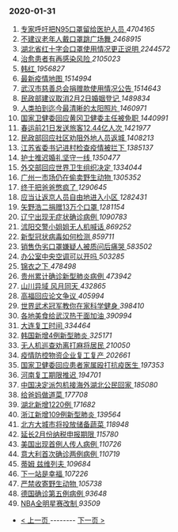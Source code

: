 ### 2020-01-31 
1. [ 专家呼吁把N95口罩留给医护人员 ](https://s.weibo.com/weibo?q=%23%E4%B8%93%E5%AE%B6%E5%91%BC%E5%90%81%E6%8A%8AN95%E5%8F%A3%E7%BD%A9%E7%95%99%E7%BB%99%E5%8C%BB%E6%8A%A4%E4%BA%BA%E5%91%98%23&Refer=top) *4704165*
1. [ 不建议老年人戴口罩跳广场舞 ](https://s.weibo.com/weibo?q=%E4%B8%8D%E5%BB%BA%E8%AE%AE%E8%80%81%E5%B9%B4%E4%BA%BA%E6%88%B4%E5%8F%A3%E7%BD%A9%E8%B7%B3%E5%B9%BF%E5%9C%BA%E8%88%9E&Refer=top) *2468915*
1. [ 湖北省红十字会口罩使用情况更正说明 ](https://s.weibo.com/weibo?q=%E6%B9%96%E5%8C%97%E7%9C%81%E7%BA%A2%E5%8D%81%E5%AD%97%E4%BC%9A%E5%8F%A3%E7%BD%A9%E4%BD%BF%E7%94%A8%E6%83%85%E5%86%B5%E6%9B%B4%E6%AD%A3%E8%AF%B4%E6%98%8E&Refer=top) *2244572*
1. [ 治愈患者有再感染风险 ](https://s.weibo.com/weibo?q=%E6%B2%BB%E6%84%88%E6%82%A3%E8%80%85%E6%9C%89%E5%86%8D%E6%84%9F%E6%9F%93%E9%A3%8E%E9%99%A9&Refer=top) *2105023*
1. [ 韩红 ](https://s.weibo.com/weibo?q=%E9%9F%A9%E7%BA%A2&Refer=top) *1956827*
1. [ 最新疫情地图 ](https://s.weibo.com/weibo?q=%E6%9C%80%E6%96%B0%E7%96%AB%E6%83%85%E5%9C%B0%E5%9B%BE&Refer=top) *1514994*
1. [ 武汉市慈善总会捐赠款使用情况公告 ](https://s.weibo.com/weibo?q=%E6%AD%A6%E6%B1%89%E5%B8%82%E6%85%88%E5%96%84%E6%80%BB%E4%BC%9A%E6%8D%90%E8%B5%A0%E6%AC%BE%E4%BD%BF%E7%94%A8%E6%83%85%E5%86%B5%E5%85%AC%E5%91%8A&Refer=top) *1514643*
1. [ 民政部建议取消2月2日婚姻登记 ](https://s.weibo.com/weibo?q=%23%E6%B0%91%E6%94%BF%E9%83%A8%E5%BB%BA%E8%AE%AE%E5%8F%96%E6%B6%882%E6%9C%882%E6%97%A5%E5%A9%9A%E5%A7%BB%E7%99%BB%E8%AE%B0%23&Refer=top) *1489834*
1. [ 人类拍到迄今最清晰的太阳照片 ](https://s.weibo.com/weibo?q=%23%E4%BA%BA%E7%B1%BB%E6%8B%8D%E5%88%B0%E8%BF%84%E4%BB%8A%E6%9C%80%E6%B8%85%E6%99%B0%E7%9A%84%E5%A4%AA%E9%98%B3%E7%85%A7%E7%89%87%23&Refer=top) *1460971*
1. [ 国家卫健委回应黄冈卫健委主任被免职 ](https://s.weibo.com/weibo?q=%E5%9B%BD%E5%AE%B6%E5%8D%AB%E5%81%A5%E5%A7%94%E5%9B%9E%E5%BA%94%E9%BB%84%E5%86%88%E5%8D%AB%E5%81%A5%E5%A7%94%E4%B8%BB%E4%BB%BB%E8%A2%AB%E5%85%8D%E8%81%8C&Refer=top) *1440991*
1. [ 春运前21日发送旅客12.44亿人次 ](https://s.weibo.com/weibo?q=%23%E6%98%A5%E8%BF%90%E5%89%8D21%E6%97%A5%E5%8F%91%E9%80%81%E6%97%85%E5%AE%A212.44%E4%BA%BF%E4%BA%BA%E6%AC%A1%23&Refer=top) *1421977*
1. [ 民政部回应社区劝阻外地人员返城 ](https://s.weibo.com/weibo?q=%23%E6%B0%91%E6%94%BF%E9%83%A8%E5%9B%9E%E5%BA%94%E7%A4%BE%E5%8C%BA%E5%8A%9D%E9%98%BB%E5%A4%96%E5%9C%B0%E4%BA%BA%E5%91%98%E8%BF%94%E5%9F%8E%23&Refer=top) *1408213*
1. [ 江苏省委书记进村检查疫情被拦下 ](https://s.weibo.com/weibo?q=%E6%B1%9F%E8%8B%8F%E7%9C%81%E5%A7%94%E4%B9%A6%E8%AE%B0%E8%BF%9B%E6%9D%91%E6%A3%80%E6%9F%A5%E7%96%AB%E6%83%85%E8%A2%AB%E6%8B%A6%E4%B8%8B&Refer=top) *1385137*
1. [ 护士推迟婚礼坚守一线 ](https://s.weibo.com/weibo?q=%23%E6%8A%A4%E5%A3%AB%E6%8E%A8%E8%BF%9F%E5%A9%9A%E7%A4%BC%E5%9D%9A%E5%AE%88%E4%B8%80%E7%BA%BF%23&Refer=top) *1350477*
1. [ 外交部回应世界卫生组织决定 ](https://s.weibo.com/weibo?q=%E5%A4%96%E4%BA%A4%E9%83%A8%E5%9B%9E%E5%BA%94%E4%B8%96%E7%95%8C%E5%8D%AB%E7%94%9F%E7%BB%84%E7%BB%87%E5%86%B3%E5%AE%9A&Refer=top) *1334044*
1. [ 广州一市场仍在偷卖野生动物 ](https://s.weibo.com/weibo?q=%E5%B9%BF%E5%B7%9E%E4%B8%80%E5%B8%82%E5%9C%BA%E4%BB%8D%E5%9C%A8%E5%81%B7%E5%8D%96%E9%87%8E%E7%94%9F%E5%8A%A8%E7%89%A9&Refer=top) *1305352*
1. [ 终于把爸爸憋疯了 ](https://s.weibo.com/weibo?q=%23%E7%BB%88%E4%BA%8E%E6%8A%8A%E7%88%B8%E7%88%B8%E6%86%8B%E7%96%AF%E4%BA%86%23&Refer=top) *1290645*
1. [ 应当让返京人员自由地进入小区 ](https://s.weibo.com/weibo?q=%23%E5%BA%94%E5%BD%93%E8%AE%A9%E8%BF%94%E4%BA%AC%E4%BA%BA%E5%91%98%E8%87%AA%E7%94%B1%E5%9C%B0%E8%BF%9B%E5%85%A5%E5%B0%8F%E5%8C%BA%23&Refer=top) *1282431*
1. [ 矢野浩二捐赠13万个口罩 ](https://s.weibo.com/weibo?q=%E7%9F%A2%E9%87%8E%E6%B5%A9%E4%BA%8C%E6%8D%90%E8%B5%A013%E4%B8%87%E4%B8%AA%E5%8F%A3%E7%BD%A9&Refer=top) *1281154*
1. [ 辽宁出现无症状确诊病例 ](https://s.weibo.com/weibo?q=%E8%BE%BD%E5%AE%81%E5%87%BA%E7%8E%B0%E6%97%A0%E7%97%87%E7%8A%B6%E7%A1%AE%E8%AF%8A%E7%97%85%E4%BE%8B&Refer=top) *1090783*
1. [ 沭阳交警小姐姐无人机喊话 ](https://s.weibo.com/weibo?q=%E6%B2%AD%E9%98%B3%E4%BA%A4%E8%AD%A6%E5%B0%8F%E5%A7%90%E5%A7%90%E6%97%A0%E4%BA%BA%E6%9C%BA%E5%96%8A%E8%AF%9D&Refer=top) *869252*
1. [ 新型冠状病毒如何检测 ](https://s.weibo.com/weibo?q=%E6%96%B0%E5%9E%8B%E5%86%A0%E7%8A%B6%E7%97%85%E6%AF%92%E5%A6%82%E4%BD%95%E6%A3%80%E6%B5%8B&Refer=top) *859711*
1. [ 销售伪劣口罩嫌疑人被质问后痛哭 ](https://s.weibo.com/weibo?q=%23%E9%94%80%E5%94%AE%E4%BC%AA%E5%8A%A3%E5%8F%A3%E7%BD%A9%E5%AB%8C%E7%96%91%E4%BA%BA%E8%A2%AB%E8%B4%A8%E9%97%AE%E5%90%8E%E7%97%9B%E5%93%AD%23&Refer=top) *583502*
1. [ 办公室中央空调可以开吗 ](https://s.weibo.com/weibo?q=%E5%8A%9E%E5%85%AC%E5%AE%A4%E4%B8%AD%E5%A4%AE%E7%A9%BA%E8%B0%83%E5%8F%AF%E4%BB%A5%E5%BC%80%E5%90%97&Refer=top) *503285*
1. [ 锦衣之下 ](https://s.weibo.com/weibo?q=%23%E9%94%A6%E8%A1%A3%E4%B9%8B%E4%B8%8B%23&Refer=top) *478498*
1. [ 贵州累计确诊新型肺炎病例 ](https://s.weibo.com/weibo?q=%E8%B4%B5%E5%B7%9E%E7%B4%AF%E8%AE%A1%E7%A1%AE%E8%AF%8A%E6%96%B0%E5%9E%8B%E8%82%BA%E7%82%8E%E7%97%85%E4%BE%8B&Refer=top) *473942*
1. [ 山川异域 风月同天 ](https://s.weibo.com/weibo?q=%E5%B1%B1%E5%B7%9D%E5%BC%82%E5%9F%9F%20%E9%A3%8E%E6%9C%88%E5%90%8C%E5%A4%A9&Refer=top) *432865*
1. [ 高福回应论文争议 ](https://s.weibo.com/weibo?q=%23%E9%AB%98%E7%A6%8F%E5%9B%9E%E5%BA%94%E8%AE%BA%E6%96%87%E4%BA%89%E8%AE%AE%23&Refer=top) *405994*
1. [ 世界武术冠军教你在家科学健身 ](https://s.weibo.com/weibo?q=%E4%B8%96%E7%95%8C%E6%AD%A6%E6%9C%AF%E5%86%A0%E5%86%9B%E6%95%99%E4%BD%A0%E5%9C%A8%E5%AE%B6%E7%A7%91%E5%AD%A6%E5%81%A5%E8%BA%AB&Refer=top) *398410*
1. [ 各地美食给武汉热干面加油 ](https://s.weibo.com/weibo?q=%23%E5%90%84%E5%9C%B0%E7%BE%8E%E9%A3%9F%E7%BB%99%E6%AD%A6%E6%B1%89%E7%83%AD%E5%B9%B2%E9%9D%A2%E5%8A%A0%E6%B2%B9%23&Refer=top) *390994*
1. [ 大连复工时间 ](https://s.weibo.com/weibo?q=%E5%A4%A7%E8%BF%9E%E5%A4%8D%E5%B7%A5%E6%97%B6%E9%97%B4&Refer=top) *334464*
1. [ 韩国新增4例新型肺炎 ](https://s.weibo.com/weibo?q=%E9%9F%A9%E5%9B%BD%E6%96%B0%E5%A2%9E4%E4%BE%8B%E6%96%B0%E5%9E%8B%E8%82%BA%E7%82%8E&Refer=top) *325171*
1. [ 无人机巡查劝离打麻将居民 ](https://s.weibo.com/weibo?q=%E6%97%A0%E4%BA%BA%E6%9C%BA%E5%B7%A1%E6%9F%A5%E5%8A%9D%E7%A6%BB%E6%89%93%E9%BA%BB%E5%B0%86%E5%B1%85%E6%B0%91&Refer=top) *210050*
1. [ 疫情防控物资企业复工复产 ](https://s.weibo.com/weibo?q=%E7%96%AB%E6%83%85%E9%98%B2%E6%8E%A7%E7%89%A9%E8%B5%84%E4%BC%81%E4%B8%9A%E5%A4%8D%E5%B7%A5%E5%A4%8D%E4%BA%A7&Refer=top) *202661*
1. [ 国家卫健委回应患者家属殴打抗疫医生 ](https://s.weibo.com/weibo?q=%E5%9B%BD%E5%AE%B6%E5%8D%AB%E5%81%A5%E5%A7%94%E5%9B%9E%E5%BA%94%E6%82%A3%E8%80%85%E5%AE%B6%E5%B1%9E%E6%AE%B4%E6%89%93%E6%8A%97%E7%96%AB%E5%8C%BB%E7%94%9F&Refer=top) *197353*
1. [ 河南复工期限推迟 ](https://s.weibo.com/weibo?q=%E6%B2%B3%E5%8D%97%E5%A4%8D%E5%B7%A5%E6%9C%9F%E9%99%90%E6%8E%A8%E8%BF%9F&Refer=top) *194701*
1. [ 中国决定派包机接海外湖北公民回家 ](https://s.weibo.com/weibo?q=%E4%B8%AD%E5%9B%BD%E5%86%B3%E5%AE%9A%E6%B4%BE%E5%8C%85%E6%9C%BA%E6%8E%A5%E6%B5%B7%E5%A4%96%E6%B9%96%E5%8C%97%E5%85%AC%E6%B0%91%E5%9B%9E%E5%AE%B6&Refer=top) *185080*
1. [ 给爸妈做道菜 ](https://s.weibo.com/weibo?q=%23%E7%BB%99%E7%88%B8%E5%A6%88%E5%81%9A%E9%81%93%E8%8F%9C%23&Refer=top) *177708*
1. [ 湖北新增1220例 ](https://s.weibo.com/weibo?q=%E6%B9%96%E5%8C%97%E6%96%B0%E5%A2%9E1220%E4%BE%8B&Refer=top) *171682*
1. [ 浙江新增109例新型肺炎 ](https://s.weibo.com/weibo?q=%E6%B5%99%E6%B1%9F%E6%96%B0%E5%A2%9E109%E4%BE%8B%E6%96%B0%E5%9E%8B%E8%82%BA%E7%82%8E&Refer=top) *139564*
1. [ 北方大城市将投放储备蔬菜 ](https://s.weibo.com/weibo?q=%23%E5%8C%97%E6%96%B9%E5%A4%A7%E5%9F%8E%E5%B8%82%E5%B0%86%E6%8A%95%E6%94%BE%E5%82%A8%E5%A4%87%E8%94%AC%E8%8F%9C%23&Refer=top) *118948*
1. [ 延长2月份纳税申报期限 ](https://s.weibo.com/weibo?q=%23%E5%BB%B6%E9%95%BF2%E6%9C%88%E4%BB%BD%E7%BA%B3%E7%A8%8E%E7%94%B3%E6%8A%A5%E6%9C%9F%E9%99%90%23&Refer=top) *115780*
1. [ 美国出现首例人传人病例 ](https://s.weibo.com/weibo?q=%E7%BE%8E%E5%9B%BD%E5%87%BA%E7%8E%B0%E9%A6%96%E4%BE%8B%E4%BA%BA%E4%BC%A0%E4%BA%BA%E7%97%85%E4%BE%8B&Refer=top) *110726*
1. [ 意大利首次确诊两例病例 ](https://s.weibo.com/weibo?q=%E6%84%8F%E5%A4%A7%E5%88%A9%E9%A6%96%E6%AC%A1%E7%A1%AE%E8%AF%8A%E4%B8%A4%E4%BE%8B%E7%97%85%E4%BE%8B&Refer=top) *110719*
1. [ 蒂姆 兹维列夫 ](https://s.weibo.com/weibo?q=%E8%92%82%E5%A7%86%20%E5%85%B9%E7%BB%B4%E5%88%97%E5%A4%AB&Refer=top) *109684*
1. [ 下一站是幸福 ](https://s.weibo.com/weibo?q=%E4%B8%8B%E4%B8%80%E7%AB%99%E6%98%AF%E5%B9%B8%E7%A6%8F&Refer=top) *107226*
1. [ 严禁收寄野生动物 ](https://s.weibo.com/weibo?q=%23%E4%B8%A5%E7%A6%81%E6%94%B6%E5%AF%84%E9%87%8E%E7%94%9F%E5%8A%A8%E7%89%A9%23&Refer=top) *105738*
1. [ 德国确诊第五例病例 ](https://s.weibo.com/weibo?q=%E5%BE%B7%E5%9B%BD%E7%A1%AE%E8%AF%8A%E7%AC%AC%E4%BA%94%E4%BE%8B%E7%97%85%E4%BE%8B&Refer=top) *93648*
1. [ NBA全明星赛改制 ](https://s.weibo.com/weibo?q=NBA%E5%85%A8%E6%98%8E%E6%98%9F%E8%B5%9B%E6%94%B9%E5%88%B6&Refer=top) *93509* 

- [ < 上一页 ](https://github.com/able8/weibo-hot-record/blob/master/2020-01-30.md) -------- [ 下一页 > ](https://github.com/able8/weibo-hot-record/blob/master/2020-02-01.md)